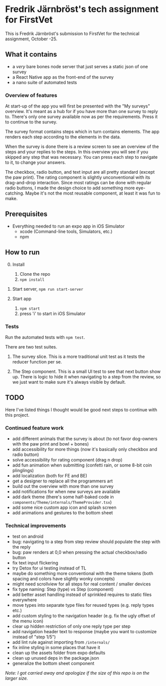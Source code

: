 # Fredrik Järnbröst's tech assignment for FirstVet

This is Fredrik Järnbröst's submission to FirstVet for the technical assignment, October -25.

## What it contains

- a _very_ bare bones node server that just serves a static json of one survey
- a React Native app as the front-end of the survey
- a nano suite of automated tests

### Overview of features

At start-up of the app you will first be presented with the "My surveys" overview. It's meant as a hub for if you have more than one survey to reply to. There's only one survey available now as per the requirements. Press it to continue to the survey.

The survey format contains steps which in turn contains elements. The app renders each step according to the elements in the data.

When the survey is done there is a review screen to see an overview of the steps and your replies to the steps. In this overview you will see if you skipped any step that was necessary. You can press each step to navigate to it, to change your answers.

The checkbox, radio button, and text input are all pretty standard (except the paw print). The rating component is slightly unconventional with its drag-and-drop interaction. Since most ratings can be done with regular radio buttons, I made the design choice to add something more eye-catching. Maybe it's not the most reusable component, at least it was fun to make.

## Prerequisites

- Everything needed to run an expo app in iOS Simulator
  - xcode (Command-line tools, Simulators, etc.)
  - npm

## How to run

0. Install

   1. Clone the repo
   2. `npm install`

1. Start server, `npm run start-server`

2. Start app

   1. `npm start`
   2. press 'i' to start in iOS Simulator

### Tests

Run the automated tests with `npm test`.

There are two test suites.

1. The survey slice. This is a more traditional unit test as it tests the reducer function per se.

2. The Step component. This is a small UI test to see that next button show up. There is logic to hide it when navigating to a step from the review, so we just want to make sure it's always visible by default.

## TODO

Here I've listed things I thought would be good next steps to continue with this project.

### Continued feature work

- add different animals that the survey is about (to not favor dog-owners with the paw print and bowl + bones)
- add accessibility for more things (now it's basically only checkbox and radio button)
- solve accessibility for rating component (drag n drop)
- add fun animation when submitting (confetti rain, or some 8-bit coin plinglings)
- add localization (both for FE and BE)
- get a designer to replace all the programmers art
- build out the overview with more than one survey
- add notifications for when new surveys are available
- add dark theme (there's some half-baked code in `components/Theme/internals/ThemeProvider.tsx`)
- add some nice custom app icon and splash screen
- add animations and gestures to the bottom sheet

### Technical improvements

- test on android
- bug: navigating to a step from step review should populate the step with the reply
- bug: paw renders at 0,0 when pressing the actual checkbox/radio button
- fix text input flickering
- try Detox for ui testing instead of TL
- maybe do something more conventional with the theme tokens (both spacing and colors have slightly wonky concepts)
- might need scrollview for all steps for real content / smaller devices
- fix type naming: Step (type) vs Step (component)
- add better asset handling instead of sprinkled requires to static files everywhere
- move types into separate type files for reused types (e.g. reply types etc.)
- add custom styling to the navigation header (e.g. fix the ugly offset of the menu icon)
- clear up hidden restriction of only one reply type per step
- add navigation header text to response (maybe you want to customize instead of "step 1/5")
- add lint rule against importing from `/internals/`
- fix inline styling in some places that have it
- clean up the assets folder from expo defaults
- clean up unused deps in the package.json
- generalize the bottom sheet component

_Note: I got carried away and apologize if the size of this repo is on the larger size._

